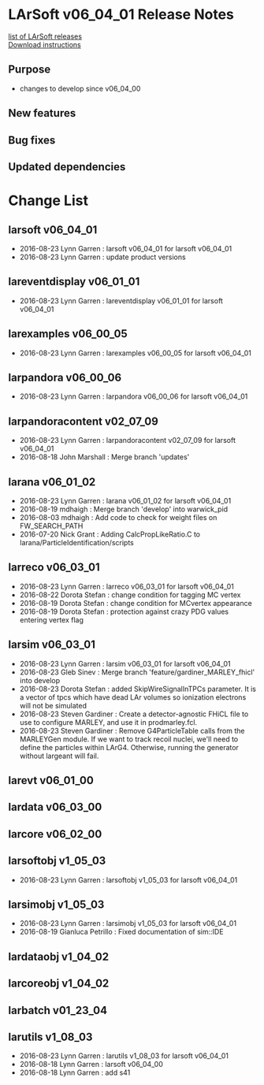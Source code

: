 # LArSoft v06_04_01 Release Notes



[list of LArSoft releases](LArSoft_release_list)  
[Download instructions](http://scisoft.fnal.gov/scisoft/bundles/larsoft/v06_04_01/larsoft-v06_04_01.html)

## Purpose

-   changes to develop since v06_04_00

## New features

## Bug fixes

## Updated dependencies

# Change List

## larsoft v06_04_01

-   2016-08-23 Lynn Garren : larsoft v06_04_01 for larsoft v06_04_01
-   2016-08-23 Lynn Garren : update product versions

## lareventdisplay v06_01_01

-   2016-08-23 Lynn Garren : lareventdisplay v06_01_01 for larsoft v06_04_01

## larexamples v06_00_05

-   2016-08-23 Lynn Garren : larexamples v06_00_05 for larsoft v06_04_01

## larpandora v06_00_06

-   2016-08-23 Lynn Garren : larpandora v06_00_06 for larsoft v06_04_01

## larpandoracontent v02_07_09

-   2016-08-23 Lynn Garren : larpandoracontent v02_07_09 for larsoft v06_04_01
-   2016-08-18 John Marshall : Merge branch 'updates'

## larana v06_01_02

-   2016-08-23 Lynn Garren : larana v06_01_02 for larsoft v06_04_01
-   2016-08-19 mdhaigh : Merge branch 'develop' into warwick_pid
-   2016-08-03 mdhaigh : Add code to check for weight files on FW_SEARCH_PATH
-   2016-07-20 Nick Grant : Adding CalcPropLikeRatio.C to larana/ParticleIdentification/scripts

## larreco v06_03_01

-   2016-08-23 Lynn Garren : larreco v06_03_01 for larsoft v06_04_01
-   2016-08-22 Dorota Stefan : change condition for tagging MC vertex
-   2016-08-19 Dorota Stefan : change condition for MCvertex appearance
-   2016-08-19 Dorota Stefan : protection against crazy PDG values entering vertex flag

## larsim v06_03_01

-   2016-08-23 Lynn Garren : larsim v06_03_01 for larsoft v06_04_01
-   2016-08-23 Gleb Sinev : Merge branch 'feature/gardiner_MARLEY_fhicl' into develop
-   2016-08-23 Dorota Stefan : added SkipWireSignalInTPCs parameter. It is a vector of tpcs which have dead LAr volumes so ionization electrons will not be simulated
-   2016-08-23 Steven Gardiner : Create a detector-agnostic FHiCL file to use to configure MARLEY, and use it in prodmarley.fcl.
-   2016-08-23 Steven Gardiner : Remove G4ParticleTable calls from the MARLEYGen module. If we want to track recoil nuclei, we'll need to define the particles within LArG4. Otherwise, running the generator without largeant will fail.

## larevt v06_01_00

## lardata v06_03_00

## larcore v06_02_00

## larsoftobj v1_05_03

-   2016-08-23 Lynn Garren : larsoftobj v1_05_03 for larsoft v06_04_01

## larsimobj v1_05_03

-   2016-08-23 Lynn Garren : larsimobj v1_05_03 for larsoft v06_04_01
-   2016-08-19 Gianluca Petrillo : Fixed documentation of sim::IDE

## lardataobj v1_04_02

## larcoreobj v1_04_02

## larbatch v01_23_04

## larutils v1_08_03

-   2016-08-23 Lynn Garren : larutils v1_08_03 for larsoft v06_04_01
-   2016-08-18 Lynn Garren : larsoft v06_04_00
-   2016-08-18 Lynn Garren : add s41
